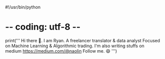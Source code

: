 #!/usr/bin/python
# -- coding: utf-8 --

print('''
Hi there 👋. I am Ryan. A freelancer translator & data analyst
Focused on Machine Learning & Algorithmic trading.
I'm also writing stuffs on medium
https://medium.com/@naolin Follow me. 😄
''')

<!--
**Rsych/Rsych** is a ✨ _special_ ✨ repository because its `README.md` (this file) appears on your GitHub profile.

Here are some ideas to get you started:

- 🔭 I’m currently working on ...
- 🌱 I’m currently learning ...
- 👯 I’m looking to collaborate on ...
- 🤔 I’m looking for help with ...
- 💬 Ask me about ...
- 📫 How to reach me: ...
- 😄 Pronouns: ...
- ⚡ Fun fact: ...
-->

